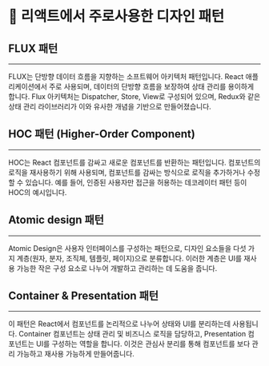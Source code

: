 # 🎨 리액트에서 주로사용한 디자인 패턴

## **FLUX 패턴**

---

FLUX는 단방향 데이터 흐름을 지향하는 소프트웨어 아키텍처 패턴입니다. React 애플리케이션에서 주로 사용되며, 데이터의 단방향 흐름을 보장하여 상태 관리를 용이하게 합니다. Flux 아키텍처는 Dispatcher, Store, View로 구성되어 있으며, Redux와 같은 상태 관리 라이브러리가 이와 유사한 개념을 기반으로 만들어졌습니다.

## **HOC 패턴 (Higher-Order Component)**

---

HOC는 React 컴포넌트를 감싸고 새로운 컴포넌트를 반환하는 패턴입니다. 컴포넌트의 로직을 재사용하기 위해 사용되며, 컴포넌트를 감싸는 방식으로 로직을 추가하거나 수정할 수 있습니다. 예를 들어, 인증된 사용자만 접근을 허용하는 데코레이터 패턴 등이 HOC의 예시입니다.

## **Atomic design 패턴**

---

Atomic Design은 사용자 인터페이스를 구성하는 패턴으로, 디자인 요소들을 다섯 가지 계층(원자, 분자, 조직체, 템플릿, 페이지)으로 분류합니다. 이러한 계층은 UI를 재사용 가능한 작은 구성 요소로 나누어 개발하고 관리하는 데 도움을 줍니다.

## **Container & Presentation 패턴**

---

이 패턴은 React에서 컴포넌트를 논리적으로 나누어 상태와 UI를 분리하는데 사용됩니다. Container 컴포넌트는 상태 관리 및 비즈니스 로직을 담당하고, Presentation 컴포넌트는 UI를 구성하는 역할을 합니다. 이것은 관심사 분리를 통해 컴포넌트를 보다 관리 가능하고 재사용 가능하게 만들어줍니다.